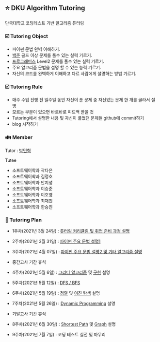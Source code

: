 ## :star: DKU Algorithm Tutoring

 단국대학교 코딩테스트 기반 알고리즘 튜터링


### :ballot_box_with_check: Tutoring Object


- 파이썬 문법 완벽 이해하기.
- [백준](https://www.acmicpc.net) 골드 이상 문제를 풀수 있는 실력 기르기.
- [프로그래머스](https://programmers.co.kr) Level2 문제를 풀수 있는 실력 기르기.
- 주요 알고리즘 문법을 설명 할 수 있는 능력 기르기.
- 자신의 코드를 완벽하게 이해하고 다르 사람에게 설명하는 방법 기르기.


### :ballot_box_with_check: Tutoring Rule

- 매주 수업 진행 전 일주일 동안 자신이 푼 문제 중 자신있는 문제 한 개를 골라서 설명
- 모르는 부분이 있으면 바로바로 피드백 받을 것
- Tutoring에서 설명한 내용 및 자신이 풀었던 문제들 github에 commit하기
- blog 시작하기

### :family: Member


Tutor : [박민혁](https://github.com/m1nnh)

Tutee

- 소프트웨어학과 곽다은
- 소프트웨어학과 김정호
- 소프트웨어학과 안지성
- 소프트웨어학과 이승준
- 소프트웨어학과 이호영
- 소프트웨어학과 최재민
- 소프트웨어학과 한승진


### :date: Tutoring Plan


- 1주차(2021년 3월 24일) : [튜터링 커리큘럼 및 취업 준비 과정 설명](https://github.com/DKU-Algorithm-Tutoring/DKU-Algorithm-Tutoring/blob/master/TutoringData/Lecture_Note_Week1.pdf)
- 2주차(2021년 3월 31일) : [파이썬 주요 문법 설명1](https://github.com/DKU-Algorithm-Tutoring/DKU-Algorithm-Tutoring/blob/master/TutoringData/Lecture_Note_Week2.pdf)
- 3주차(2021년 4월 07일) : [파이썬 주요 문법 설명2 및 기타 알고리즘 설명](https://github.com/DKU-Algorithm-Tutoring/DKU-Algorithm-Tutoring/blob/master/TutoringData/Lecture_Note_Week3.md)

- 중간고사 기간 휴식

- 4주차(2021년 5월 6일) : [그리디 알고리즘](https://github.com/DKU-Algorithm-Tutoring/DKU-Algorithm-Tutoring/blob/master/TutoringData/Greedy-Algorithm.md) 및 [구현](https://github.com/DKU-Algorithm-Tutoring/DKU-Algorithm-Tutoring/blob/master/TutoringData/Implementation.md) 설명
- 5주차(2021년 5월 12일) : [DFS / BFS](https://github.com/DKU-Algorithm-Tutoring/DKU-Algorithm-Tutoring/blob/master/TutoringData/BFS:DFS.md)
- 6주차(2021년 5월 19일) : [정렬](https://github.com/DKU-Algorithm-Tutoring/DKU-Algorithm-Tutoring/blob/master/TutoringData/Sort.md) 및 [이진 탐색](https://github.com/DKU-Algorithm-Tutoring/DKU-Algorithm-Tutoring/blob/master/TutoringData/Binary-Search.md) 설명
- 7주차(2021년 5월 26일) : [Dynamic Programming](https://github.com/DKU-Algorithm-Tutoring/DKU-Algorithm-Tutoring/blob/master/TutoringData/Dynamic-Programming.md) 설명

- 기말고사 기간 휴식

- 8주차(2021년 6월 30일) : [Shortest Path](https://github.com/DKU-Algorithm-Tutoring/DKU-Algorithm-Tutoring/blob/master/TutoringData/ShortestPath-Algorithm.md) 및 [Graph](https://github.com/DKU-Algorithm-Tutoring/DKU-Algorithm-Tutoring/blob/master/TutoringData/Graph-Algorithm.md) 설명
- 9주차(2021년 7월 7일) : 코딩 테스트 실전 및 마무리
 


